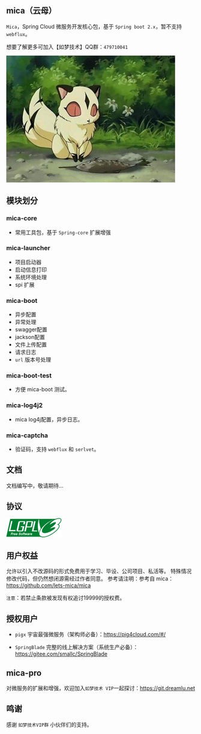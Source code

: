 ## mica（云母）
`Mica`，Spring Cloud 微服务开发核心包，基于 `Spring boot 2.x`，暂不支持 `webflux`。

想要了解更多可加入【如梦技术】QQ群：`479710041`

![犬夜叉-云母](docs/img/mica-001.jpeg)

## 模块划分
### mica-core
- 常用工具包，基于 `Spring-core` 扩展增强

### mica-launcher
- 项目启动器
- 启动信息打印
- 系统环境处理
- spi 扩展

### mica-boot
- 异步配置
- 异常处理
- swagger配置
- jackson配置
- 文件上传配置
- 请求日志
- `url` 版本号处理

### mica-boot-test
- 方便 mica-boot 测试。

### mica-log4j2
- mica log4j配置，异步日志。

### mica-captcha
- 验证码，支持 `webflux` 和 `serlvet`。

## 文档
文档编写中，敬请期待...

## 协议
![LGPL v3](docs/img/lgplv3-147x51.png) 

## 用户权益
允许以引入不改源码的形式免费用于学习、毕设、公司项目、私活等。
特殊情况修改代码，但仍然想闭源需经过作者同意。
参考请注明：参考自 mica：https://github.com/lets-mica/mica

`注意`：若禁止条款被发现有权追讨19999的授权费。

## 授权用户
- `pigx` 宇宙最强微服务（架构师必备）：https://pig4cloud.com/#/

- `SpringBlade` 完整的线上解决方案（系统生产必备）：https://gitee.com/smallc/SpringBlade

## mica-pro
对微服务的扩展和增强，欢迎加入`如梦技术 VIP`一起探讨：https://git.dreamlu.net

## 鸣谢
感谢 `如梦技术VIP群` 小伙伴们的支持。
